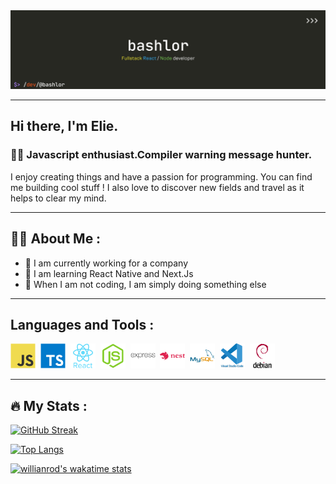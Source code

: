 
<div>
<img src="https://raw.githubusercontent.com/bashlor/bashlor/703c4951025249a44b6f3bcc4c7a9057c5a23c32/banner.png" />
</div>

---

## Hi there, I'm Elie.

### 💪🏿 Javascript enthusiast.Compiler warning message hunter.

I enjoy creating things and have a passion for programming. You can find me building cool stuff  ! I also love to discover new fields and travel as it helps to clear my mind.

---

## 👨🏿 About Me :

* 🏢 I am currently working for a company
* 🌱 I am learning React Native and Next.Js
* 🎳 When I am not coding, I am simply doing something else


---

##  Languages and Tools :

<div>
  <img src="https://github.com/devicons/devicon/blob/master/icons/javascript/javascript-original.svg" title="Javascript" alt="Javacript" width="40" height="40"/>&nbsp;
  <img src="https://github.com/devicons/devicon/blob/master/icons/typescript/typescript-original.svg" title="Typescript" alt="Typescript" width="40" height="40"/>&nbsp;
  <img src="https://github.com/devicons/devicon/blob/master/icons/react/react-original-wordmark.svg" title="React" alt="React" width="40" height="40"/>&nbsp;
  <img src="https://github.com/devicons/devicon/blob/master/icons/nodejs/nodejs-original.svg" title="Node.Js" alt="Node.JS" width="40" height="40"/>&nbsp;
  <img src="https://github.com/devicons/devicon/blob/master/icons/express/express-original-wordmark.svg" title="express" alt="express" width="40" height="40"/>&nbsp;
  <img src="https://github.com/devicons/devicon/blob/master/icons/nestjs/nestjs-plain-wordmark.svg" title="NestJS" alt="NestJS" width="40" height="40"/>&nbsp;
  <img src="https://github.com/devicons/devicon/blob/master/icons/mysql/mysql-original-wordmark.svg" title="MySQL" alt="MySQL" width="40" height="40"/>&nbsp;
  <img src="https://github.com/devicons/devicon/blob/master/icons/vscode/vscode-original-wordmark.svg" title="VSCode" alt="VSCode" width="40" height="40"/>&nbsp;
  <img src="https://github.com/devicons/devicon/blob/master/icons/debian/debian-original-wordmark.svg" title="Debian" alt="Debian" width="40" height="40"/>&nbsp;
</div>

---

## 🔥 My Stats :

[![GitHub Streak](http://github-readme-streak-stats.herokuapp.com?user=bashlor&theme=monokai&hide_border=true&date_format=j%20M%5B%20Y%5D)](https://git.io/streak-stats)


[![Top Langs](https://github-readme-stats.vercel.app/api/top-langs/?username=bashlor&theme=monokai)](https://github.com/anuraghazra/github-readme-stats)

[![willianrod's wakatime stats](https://github-readme-stats.vercel.app/api/wakatime?username=bashlor&theme=monokai)](https://github.com/anuraghazra/github-readme-stats)
